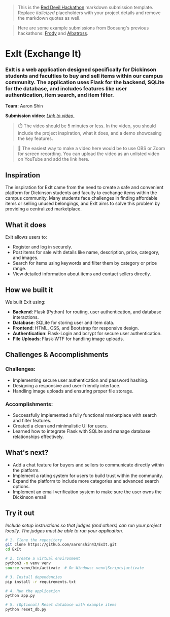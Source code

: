 > This is the [Red Devil Hackathon](https://reddevilhacks.github.io/) markdown submission template. Replace *italicized* placeholders with your project details and remove the markdown quotes as well.

> Here are some example submissions from Boosung's previous hackathons: [Frody](https://devpost.com/software/temptemp) and [Albatross](https://devpost.com/software/albatross).

# ExIt (Exchange It)
### ExIt is a web application designed specifically for Dickinson students and faculties to buy and sell items within our campus community. The application uses Flask for the backend, SQLite for the database, and includes features like user authentication, item search, and item filter.
**Team:** Aaron Shin

**Submission video:** *[Link to video.](https://youtu.be/aM8D2S3nsx4)*  
> ⏱️ The video should be 5 minutes or less. In the video, you should include the project inspiration, what it does, and a demo showcasing the key features.

> 🎥 The easiest way to make a video here would be to use OBS or Zoom for screen recording. You can upload the video as an unlisted video on YouTube and add the link here.

## Inspiration
The inspiration for ExIt came from the need to create a safe and convenient platform for Dickinson students and faculty to exchange items within the campus community. Many students face challenges in finding affordable items or selling unused belongings, and ExIt aims to solve this problem by providing a centralized marketplace.

## What it does
ExIt allows users to:
- Register and log in securely.
- Post items for sale with details like name, description, price, category, and images.
- Search for items using keywords and filter them by category or price range.
- View detailed information about items and contact sellers directly.

## How we built it
We built ExIt using:
- **Backend**: Flask (Python) for routing, user authentication, and database interactions.
- **Database**: SQLite for storing user and item data.
- **Frontend**: HTML, CSS, and Bootstrap for responsive design.
- **Authentication**: Flask-Login and bcrypt for secure user authentication.
- **File Uploads**: Flask-WTF for handling image uploads.

## Challenges & Accomplishments
### Challenges:
- Implementing secure user authentication and password hashing.
- Designing a responsive and user-friendly interface.
- Handling image uploads and ensuring proper file storage.

### Accomplishments:
- Successfully implemented a fully functional marketplace with search and filter features.
- Created a clean and minimalistic UI for users.
- Learned how to integrate Flask with SQLite and manage database relationships effectively.

## What's next?
- Add a chat feature for buyers and sellers to communicate directly within the platform.
- Implement a rating system for users to build trust within the community.
- Expand the platform to include more categories and advanced search options.
- Implement an email verification system to make sure the user owns the Dickinson email

## Try it out
*Include setup instructions so that judges (and others) can run your project locally. The judges must be able to run your application.*

```bash
# 1. Clone the repository
git clone https://github.com/aaronshin43/ExIt.git
cd ExIt

# 2. Create a virtual environment
python3 -m venv venv
source venv/bin/activate  # On Windows: venv\Scripts\activate

# 3. Install dependencies
pip install -r requirements.txt

# 4. Run the application
python app.py

# 5. (Optional) Reset database with example items
python reset_db.py
```
